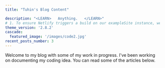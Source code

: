 ```yaml
---
title: "Tuhin's Blog Content"

description: "<LEARN>   Anything.   </LEARN>"
# 1. To ensure Netlify triggers a build on our exampleSite instance, we need to change a file in the exampleSite directory.
theme_version: '2.8.2'
cascade:
  featured_image: '/images/code2.jpg'
recent_posts_number: 3
---
```

Welcome to my blog with some of my work in progress. I've been working on documenting my coding idea. You can read some of the articles below.
